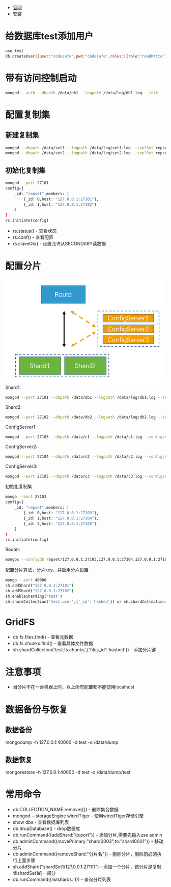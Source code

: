 * [官网](https://docs.mongodb.com/manual/tutorial/)
* [安装](https://docs.mongodb.com/manual/tutorial/install-mongodb-on-red-hat/)
# 给数据库test添加用户
```sh
use test
db.createUser({user:"codesafe",pwd:"codesafe",roles:[{role:"readWrite",db:"test"}]})
```

# 带有访问控制启动
```sh
mongod --auth --dbpath /data/db1 --logpath /data/log/db1.log --fork
```

# 配置复制集
## 新建复制集
```sh
mongod --dbpath /data/set1 --logpath /data/log/set1.log --replSet repset --fork --port 27101
mongod --dbpath /data/set2 --logpath /data/log/set2.log --replSet repset --fork --port 27102
```
## 初始化复制集
```sh
mongod --port 27101
config={
    _id: "repset",members: [
        {_id: 0,host: "127.0.0.1:27101"},
        {_id: 1,host: "127.0.0.1:27102"}
    ]
}
rs.initiate(config)
```
* rs.status() - 查看状态
* rs.conf() - 查看配置
* rs.slaveOk() - 设置允许从SECONDARY读数据

# 配置分片
![](img/1.PNG)   
Shard1: 
```sh
mongod --port 27101 --dbpath /data/db1 --logpath /data/log/db1.log --shardsvr --fork
```
Shard2: 
```sh
mongod --port 27102 --dbpath /data/db2 --logpath /data/log/db2.log --shardsvr --fork
```
ConfigServer1: 
```sh
mongod --port 27103 --dbpath /data/c1 --logpath /data/c1.log --configsvr --replSet repset --fork
```
ConfigServer2: 
```sh
mongod --port 27104 --dbpath /data/c2 --logpath /data/c2.log --configsvr --replSet repset --fork
```
ConfigServer3: 
```sh
mongod --port 27105 --dbpath /data/c3 --logpath /data/c3.log --configsvr --replSet repset --fork
```
初始化复制集
```sh
mongo --port 27103
config={
    _id: "repset",members: [
        {_id: 0,host: "127.0.0.1:27103"},
        {_id: 1,host: "127.0.0.1:27104"},
        {_id: 2,host: "127.0.0.1:27105"}
    ]
}
rs.initiate(config)
```
Router:
```sh
mongos --configdb repset/127.0.0.1:27103,127.0.0.1:27104,127.0.0.1:27105 --logpath /data/route.log --port 40000 --fork
```
配置分片算法，分片key，并启用分片设置
```sh
mongo --port 40000 
sh.addShard("127.0.0.1:27101")
sh.addShard("127.0.0.1:27102")
sh.enableSharding('test')
sh.shardCollection('test.user',{'_id':'hashed'}) or sh.shardCollection('test.user',{'_id':1})
```
# GridFS
* db.fs.files.find() - 查看元数据
* db.fs.chunks.find() - 查看具体文件数据
* sh.shardCollection('test.fs.chunks',{'files_id':'hashed'}) - 添加分片键
# 注意事项
* 当分片不在一台机器上时，以上所有配置都不能使用localhost
# 数据备份与恢复
## 数据备份
mongodump -h 127.0.0.1:40000 -d test -o /data/dump
## 数据恢复
mongorestore -h 127.0.0.1:40000 -d test -o /data/dump/test
# 常用命令
* db.COLLECTION_NAME.remove({}) - 删除集合数据
* mongod --storageEngine wiredTiger - 使用wiredTiger存储引擎
* show dbs - 查看数据库列表
* db.dropDatabase() - drop数据库
* db.runCommand({addShard:"ip:port"}) - 添加分片,需要先输入use admin
* db.adminCommand({movePrimary:"shard0003",to:"shard0001"}) - 移动分片
* db.adminCommand({removeShard:"分片名"}) - 删除分片，删除前必须执行上面步骤
* sh.addShard("shardSet1/127.0.0.1:27101") - 添加一个分片，该分片是复制集shardSet1的一部分
* db.runCommand({listshards: 1}) - 查询分片列表